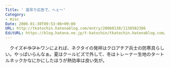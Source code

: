 ```yaml
---
Title: ' 宙吊り広告で、へぇ〜'
Category:
- misc
Date: 2006-01-30T09:53:06+09:00
URL: http://tkatochin.hatenablog.com/entry/20060130/1138582386
EditURL: https://blog.hatena.ne.jp/t-katochin/tkatochin.hatenablog.com/atom/entry/6653586347154756074
---
```


　クイズ<del datetime="2006-02-01T20:54:30+09:00">ドラフト</del>ワンによれば、ネクタイの発祥はクロアチア兵士の防寒具らしい。やっぱいらんなぁ。夏はクールビズで外して、冬はトレーナー生地のタートルネックかなにかにしたほうが熱効率は良い気が。
